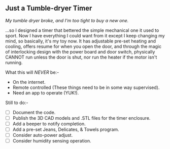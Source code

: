## Just a Tumble-dryer Timer

*My tumble dryer broke, and I'm too tight to buy a new one.*

...so I designed a timer that bettered the simple mechanical one it used to sport.  Now I have everything I could want from it except I keep changing my mind, so basically, it's my toy now.  It has adjustable pre-set heating and cooling, offers resume for when you open the door, and through the magic of interlocking design with the power board and door switch, physically CANNOT run unless the door is shut, nor run the heater if the motor isn't running.

What this will *NEVER* be:-
* On the internet.
* Remote controlled (These things need to be in some way supervised).
* Need an app to operate (YUK!).

Still to do:-

- [ ] Document the code.
- [ ] Publish the 3D CAD models and .STL files for the timer enclosure.
- [ ] Add a beeper to notify completion.
- [ ] Add a pre-set Jeans, Delicates, & Towels program.
- [ ] Consider auto-power adjust.
- [ ] Consider humidity sensing operation.
